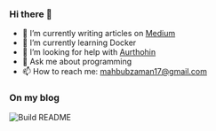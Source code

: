 ### Hi there 👋

<!--
**lifeparticle/lifeparticle** is a ✨ _special_ ✨ repository because its `README.md` (this file) appears on your GitHub profile.

Here are some ideas to get you started:

- 🔭 I’m currently working on ...
- 🌱 I’m currently learning ...
- 👯 I’m looking to collaborate on ...
- 🤔 I’m looking for help with ...
- 💬 Ask me about ...
- 📫 How to reach me: ...
- 😄 Pronouns: ...
- ⚡ Fun fact: ...
-->

- 🔭 I’m currently writing articles on [Medium](https://medium.com/@lifeparticle)
- 🌱 I’m currently learning Docker
- 🤔 I’m looking for help with [Aurthohin](https://github.com/lifeparticle/Aurthohin)
- 💬 Ask me about programming
- 📫 How to reach me: mahbubzaman17@gmail.com

### On my blog
<!-- blog starts -->
<!-- blog ends -->

![Build README](https://github.com/lifeparticle/lifeparticle/workflows/Build%20README/badge.svg)